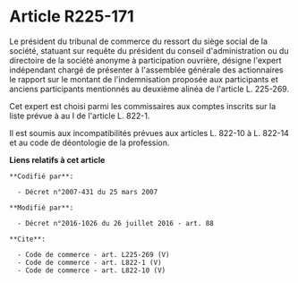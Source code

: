 # Article R225-171

Le président du tribunal de commerce du ressort du siège social de la société, statuant sur requête du président du conseil
d'administration ou du directoire de la société anonyme à participation ouvrière, désigne l'expert indépendant chargé de
présenter à l'assemblée générale des actionnaires le rapport sur le montant de l'indemnisation proposée aux participants et
anciens participants mentionnés au deuxième alinéa de l'article L. 225-269. 

Cet expert est choisi parmi les commissaires aux comptes inscrits sur la liste prévue à au I de l'article L. 822-1. 

Il est soumis aux incompatibilités prévues aux articles L. 822-10 à L. 822-14 et au code de déontologie de la profession.

**Liens relatifs à cet article**

	**Codifié par**:

	  - Décret n°2007-431 du 25 mars 2007

	**Modifié par**:

	  - Décret n°2016-1026 du 26 juillet 2016 - art. 88

	**Cite**:

	  - Code de commerce - art. L225-269 (V)
	  - Code de commerce - art. L822-1 (V)
	  - Code de commerce - art. L822-10 (V)
